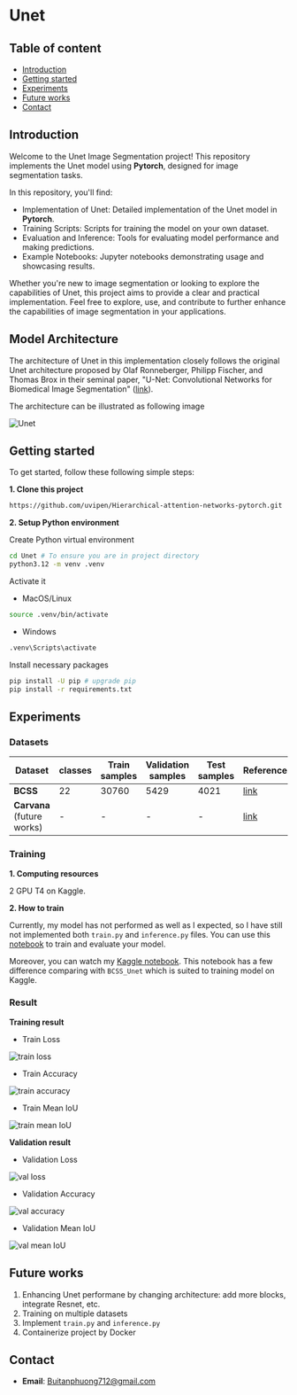 # Unet

## Table of content
- [Introduction](#introduction)
- [Getting started](#getting-started)
- [Experiments](#experiments)
- [Future works](#future-works)
- [Contact](#contact)

## Introduction

Welcome to the Unet Image Segmentation project! This repository implements the Unet model using **Pytorch**, designed for image segmentation tasks.

In this repository, you'll find:

- Implementation of Unet: Detailed implementation of the Unet model in **Pytorch**.
- Training Scripts: Scripts for training the model on your own dataset.
- Evaluation and Inference: Tools for evaluating model performance and making predictions.
- Example Notebooks: Jupyter notebooks demonstrating usage and showcasing results.

Whether you're new to image segmentation or looking to explore the capabilities of Unet, this project aims to provide a clear and practical implementation. Feel free to explore, use, and contribute to further enhance the capabilities of image segmentation in your applications.

## Model Architecture

The architecture of Unet in this implementation closely follows the original Unet architecture proposed by Olaf Ronneberger, Philipp Fischer, and Thomas Brox in their seminal paper, "U-Net: Convolutional Networks for Biomedical Image Segmentation" ([link](https://arxiv.org/abs/1505.04597)). 

The architecture can be illustrated as following image

![Unet](./assets/unet_architecture.png)

## Getting started

To get started, follow these following simple steps:

**1. Clone this project**
```bash
https://github.com/uvipen/Hierarchical-attention-networks-pytorch.git
```

**2. Setup Python environment**

Create Python virtual environment
```bash
cd Unet # To ensure you are in project directory
python3.12 -m venv .venv 
```

Activate it

- MacOS/Linux
```bash
source .venv/bin/activate
```

- Windows
```bash
.venv\Scripts\activate
```

Install necessary packages
```bash
pip install -U pip # upgrade pip
pip install -r requirements.txt
```

## Experiments

### Datasets

| Dataset | classes | Train samples | Validation samples | Test samples | Reference |
|---|---|---|---|---|---|
| **BCSS** | 22 | 30760 | 5429 | 4021 | [link](https://www.kaggle.com/datasets/whats2000/breast-cancer-semantic-segmentation-bcss) |
| **Carvana** (future works) | - | - | - | - | [link](https://www.kaggle.com/c/carvana-image-masking-challenge/data)

### Training

**1. Computing resources**

2 GPU T4 on Kaggle.

**2. How to train**

Currently, my model has not performed as well as I expected, so I have still not implemented both `train.py` and `inference.py` files. You can use this [notebook](https://github.com/PhuongBui712/Unet/blob/main/notebooks/BCSS_Unet.ipynb) to train and evaluate your model.

Moreover, you can watch my [Kaggle notebook](https://www.kaggle.com/code/phuongbui10c13/unet-breast-cancer-semantic-segmentation/notebook). This notebook has a few difference comparing with `BCSS_Unet` which is suited to training model on Kaggle.

### Result

**Training result**
- Train Loss

![train loss](./assets/train_loss.png)

- Train Accuracy

![train accuracy](./assets/train_accuracy.png)

- Train Mean IoU

![train mean IoU](./assets/train_meanIoU.png)

**Validation result**
- Validation Loss

![val loss](./assets/eval_loss.png)

- Validation Accuracy

![val accuracy](./assets/eval_accuracy.png)

- Validation Mean IoU

![val mean IoU](./assets/eval_meanIoU.png)

## Future works

1. Enhancing Unet performane by changing architecture: add more blocks, integrate Resnet, etc.
2. Training on multiple datasets
3. Implement `train.py` and `inference.py`
4. Containerize project by Docker

## Contact

- **Email**: Buitanphuong712@gmail.com